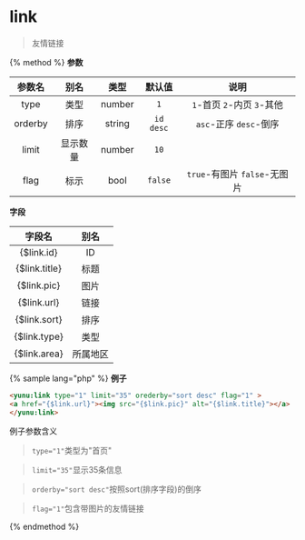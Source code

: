 # link

> 友情链接

{% method %}
**参数**

|参数名|别名|类型|默认值|说明|
|:----:|:--:|:--:|:----:|:--:|
|type|类型|number|`1`|`1`-首页 `2`-内页 `3`-其他|
|orderby|排序|string|`id desc`|`asc`-正序 `desc`-倒序|
|limit|显示数量|number|`10`||
|flag|标示|bool|`false`|`true`-有图片 `false`-无图片|

**字段**

|字段名|别名|
|:----:|:--:|
|{$link.id}|ID|
|{$link.title}|标题|
|{$link.pic}|图片|
|{$link.url}|链接|
|{$link.sort}|排序|
|{$link.type}|类型|
|{$link.area}|所属地区|

{% sample lang="php" %}
**例子**

```html
<yunu:link type="1" limit="35" orederby="sort desc" flag="1" >
<a href="{$link.url}"><img src="{$link.pic}" alt="{$link.title}"></a>
</yunu:link>
```

例子参数含义

>`type="1"`类型为"首页"

>`limit="35"`显示35条信息

>`orderby="sort desc"`按照sort(排序字段)的倒序

>`flag="1"`包含带图片的友情链接

{% endmethod %}
